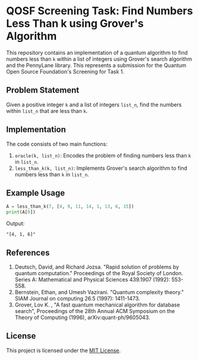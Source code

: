 # QOSF Screening Task: Find Numbers Less Than k using Grover's Algorithm

This repository contains an implementation of a quantum algorithm to find numbers less than `k` within a list of integers using Grover's search algorithm and the PennyLane library. This represents a submission for the Quantum Open Source Foundation's Screening for Task 1.

## Problem Statement

Given a positive integer `k` and a list of integers `list_n`, find the numbers within `list_n` that are less than `k`.

## Implementation

The code consists of two main functions:

1. `oracle(k, list_n)`: Encodes the problem of finding numbers less than `k` in `list_n`.
2. `less_than_k(k, list_n)`: Implements Grover's search algorithm to find numbers less than `k` in `list_n`.

## Example Usage

```python
A = less_than_k(7, [4, 9, 11, 14, 1, 13, 6, 15])
print(A[0])
```

Output:
```
"[4, 1, 6]"
```

## References

1. Deutsch, David, and Richard Jozsa. "Rapid solution of problems by quantum computation." Proceedings of the Royal Society of London. Series A: Mathematical and Physical Sciences 439.1907 (1992): 553-558.
2. Bernstein, Ethan, and Umesh Vazirani. "Quantum complexity theory." SIAM Journal on computing 26.5 (1997): 1411-1473.
3. Grover, Lov K. , "A fast quantum mechanical algorithm for database search", Proceedings of the 28th Annual ACM Symposium on the Theory of Computing (1996), arXiv:quant-ph/9605043.

## License

This project is licensed under the [MIT License](LICENSE).
